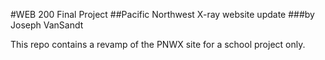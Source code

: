 #WEB 200 Final Project
##Pacific Northwest X-ray website update
###by Joseph VanSandt

This repo contains a revamp of the PNWX site for a school project only.
